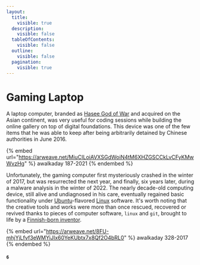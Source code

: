 ```yaml
---
layout:
  title:
    visible: true
  description:
    visible: false
  tableOfContents:
    visible: false
  outline:
    visible: false
  pagination:
    visible: true
---
```


# Gaming Laptop

A laptop computer, branded as [Hasee God of War](http://en.haseecomputer.com/About/about24.html) and acquired on the Asian continent, was very useful for coding sessions while building the online gallery on top of digital foundations. This device was one of the few items that he was able to keep after being arbitrarily detained by Chinese authorities in June 2016.

{% embed url="https://arweave.net/MiuCILoiAVXSGdWoiN4tM6XHZGSCCkLvCFyKMwWvzHg" %}
awalkaday 187-2021
{% endembed %}

Unfortunately, the gaming computer first mysteriously crashed in the winter of 2017, but was resurrected the next year, and finally, six years later, during a malware analysis in the winter of 2022. The nearly decade-old computing device, still alive and undiagnosed in his care, eventually regained basic functionality under [Ubuntu](https://ubuntu.com/desktop)-flavored [Linux](https://www.redhat.com/en/topics/linux/what-is-linux) software. It's worth noting that the creative tools and works were more than once rescued, recovered or revived thanks to pieces of computer software, `linux` and `git`, brought to life by a [Finnish-born inventor](https://github.com/torvalds).

{% embed url="https://arweave.net/8FU-mhjYjLfvf3eWMYiJIx60YeKUbtx7x8Qf2O4bRL0" %}
awalkaday 328-2017
{% endembed %}

#### `6`

